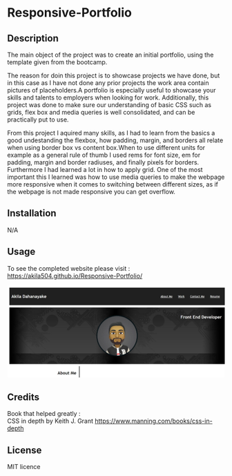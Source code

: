 # Responsive-Portfolio 

## Description 

The main object of the project was to create an initial portfolio, using the template given from the bootcamp. 

The reason for doin this project is to showcase projects we have done, but in this case as I have not done any prior projects the work area contain pictures of placeholders.A portfolio is especially useful to showcase your skills and talents to employers when looking for work. Additionally, this project was done to make sure our understanding of basic CSS such as grids, flex box and media queries is well consolidated, and can be practically put to use. 

From this project I aquired many skills, as I had to learn from the basics a good undestanding the flexbox, how padding, margin, and borders all relate when using border box vs content box.When to use different units for example as a general rule of thumb I used rems for font size, em for padding, margin and border radiuses, and finally pixels for borders. Furthermore I had learned a lot in how to apply grid. One of the most important this I learned was how to use media queries to make the webpage more responsive when it comes to switching between different sizes, as if the webpage is not made responsive you can get overflow.

## Installation

N/A 

## Usage

To see the completed website please visit :
https://akila504.github.io/Responsive-Portfolio/

![the website should look like this](assets/images/Website.jpeg)
## Credits
Book that helped greatly :  
CSS in depth by Keith J. Grant
https://www.manning.com/books/css-in-depth

## License
MIT licence 

